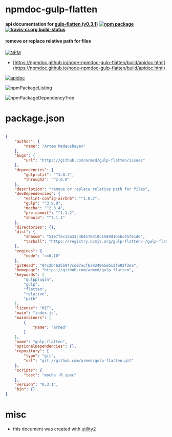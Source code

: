 # npmdoc-gulp-flatten

#### api documentation for  [gulp-flatten (v0.3.1)](https://github.com/armed/gulp-flatten)  [![npm package](https://img.shields.io/npm/v/npmdoc-gulp-flatten.svg?style=flat-square)](https://www.npmjs.org/package/npmdoc-gulp-flatten) [![travis-ci.org build-status](https://api.travis-ci.org/npmdoc/node-npmdoc-gulp-flatten.svg)](https://travis-ci.org/npmdoc/node-npmdoc-gulp-flatten)

#### remove or replace relative path for files

[![NPM](https://nodei.co/npm/gulp-flatten.png?downloads=true&downloadRank=true&stars=true)](https://www.npmjs.com/package/gulp-flatten)

- [https://npmdoc.github.io/node-npmdoc-gulp-flatten/build/apidoc.html](https://npmdoc.github.io/node-npmdoc-gulp-flatten/build/apidoc.html)

[![apidoc](https://npmdoc.github.io/node-npmdoc-gulp-flatten/build/screenCapture.buildCi.browser.%252Ftmp%252Fbuild%252Fapidoc.html.png)](https://npmdoc.github.io/node-npmdoc-gulp-flatten/build/apidoc.html)

![npmPackageListing](https://npmdoc.github.io/node-npmdoc-gulp-flatten/build/screenCapture.npmPackageListing.svg)

![npmPackageDependencyTree](https://npmdoc.github.io/node-npmdoc-gulp-flatten/build/screenCapture.npmPackageDependencyTree.svg)



# package.json

```json

{
    "author": {
        "name": "Artem Medeusheyev"
    },
    "bugs": {
        "url": "https://github.com/armed/gulp-flatten/issues"
    },
    "dependencies": {
        "gulp-util": "^3.0.7",
        "through2": "^2.0.0"
    },
    "description": "remove or replace relative path for files",
    "devDependencies": {
        "eslint-config-airbnb": "^1.0.2",
        "gulp": "^3.9.0",
        "mocha": "^2.3.4",
        "pre-commit": "^1.1.2",
        "should": "^7.1.1"
    },
    "directories": {},
    "dist": {
        "shasum": "51e7fec13a33c404578d18c1589d1b5bc45fe1d6",
        "tarball": "https://registry.npmjs.org/gulp-flatten/-/gulp-flatten-0.3.1.tgz"
    },
    "engines": {
        "node": ">=0.10"
    },
    "gitHead": "04c2b4625b947cd07acf6a924065eb13fe92f2ea",
    "homepage": "https://github.com/armed/gulp-flatten",
    "keywords": [
        "gulpplugin",
        "gulp",
        "flatten",
        "relative",
        "path"
    ],
    "license": "MIT",
    "main": "index.js",
    "maintainers": [
        {
            "name": "armed"
        }
    ],
    "name": "gulp-flatten",
    "optionalDependencies": {},
    "repository": {
        "type": "git",
        "url": "git://github.com/armed/gulp-flatten.git"
    },
    "scripts": {
        "test": "mocha -R spec"
    },
    "version": "0.3.1",
    "bin": {}
}
```



# misc
- this document was created with [utility2](https://github.com/kaizhu256/node-utility2)
